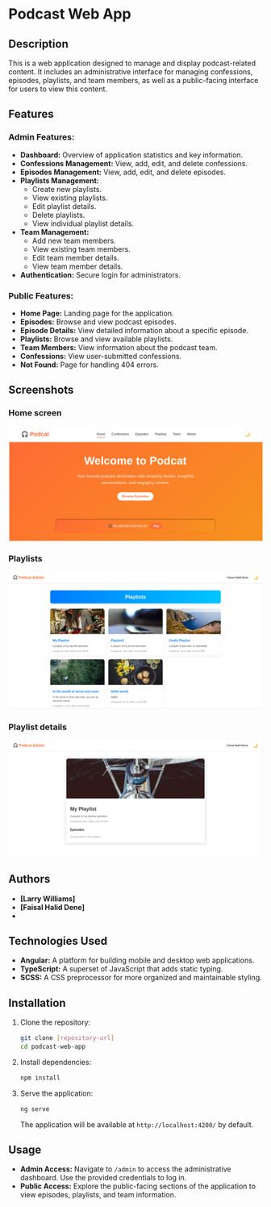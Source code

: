 # Podcast Web App

## Description

This is a web application designed to manage and display podcast-related content. It includes an administrative interface for managing confessions, episodes, playlists, and team members, as well as a public-facing interface for users to view this content.

## Features

### Admin Features:
*   **Dashboard:** Overview of application statistics and key information.
*   **Confessions Management:** View, add, edit, and delete confessions.
*   **Episodes Management:** View, add, edit, and delete episodes.
*   **Playlists Management:**
    *   Create new playlists.
    *   View existing playlists.
    *   Edit playlist details.
    *   Delete playlists.
    *   View individual playlist details.
*   **Team Management:**
    *   Add new team members.
    *   View existing team members.
    *   Edit team member details.
    *   View team member details.
*   **Authentication:** Secure login for administrators.

### Public Features:
*   **Home Page:** Landing page for the application.
*   **Episodes:** Browse and view podcast episodes.
*   **Episode Details:** View detailed information about a specific episode.
*   **Playlists:** Browse and view available playlists.
*   **Team Members:** View information about the podcast team.
*   **Confessions:** View user-submitted confessions.
*   **Not Found:** Page for handling 404 errors.

## Screenshots

### Home screen

![Admin Dashboard](/screenshots/1.png)

### Playlists
![Admin Dashboard](/screenshots/2.png)

### Playlist details

![Admin Dashboard](/screenshots/3.png)

## Authors

*   **[Larry Williams]** 
*   **[Faisal Halid Dene]** 
*   



## Technologies Used

*   **Angular:** A platform for building mobile and desktop web applications.
*   **TypeScript:** A superset of JavaScript that adds static typing.
*   **SCSS:** A CSS preprocessor for more organized and maintainable styling.

## Installation

1.  Clone the repository:
    ```bash
    git clone [repository-url]
    cd podcast-web-app
    ```
2.  Install dependencies:
    ```bash
    npm install
    ```
3.  Serve the application:
    ```bash
    ng serve
    ```
    The application will be available at `http://localhost:4200/` by default.

## Usage

*   **Admin Access:** Navigate to `/admin` to access the administrative dashboard. Use the provided credentials to log in.
*   **Public Access:** Explore the public-facing sections of the application to view episodes, playlists, and team information.
